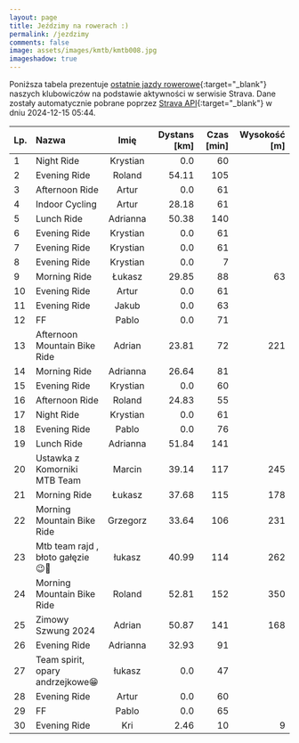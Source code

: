 ```yaml
---
layout: page
title: Jeździmy na rowerach :)
permalink: /jezdzimy
comments: false
image: assets/images/kmtb/kmtb008.jpg
imageshadow: true
---
```


Poniższa tabela prezentuje [ostatnie jazdy rowerowe](https://www.strava.com/clubs/336381){:target="_blank"} naszych klubowiczów na podstawie aktywności w serwisie Strava. Dane zostały automatycznie pobrane poprzez [Strava API](https://developers.strava.com/docs/reference/#api-Clubs-getClubActivitiesById){:target="_blank"} w dniu 2024-12-15 05:44.

Lp. | Nazwa | Imię | Dystans [km] | Czas [min] | Wysokość [m]
:--- | :--- | :---: | ---: | ---: | ---:
1|Night Ride|Krystian|0.0|60|
2|Evening Ride|Roland|54.11|105|
3|Afternoon Ride|Artur|0.0|61|
4|Indoor Cycling|Artur|28.18|61|
5|Lunch Ride|Adrianna|50.38|140|
6|Evening Ride|Krystian|0.0|61|
7|Evening Ride|Krystian|0.0|61|
8|Evening Ride|Krystian|0.0|7|
9|Morning Ride|Łukasz|29.85|88|63
10|Evening Ride|Artur|0.0|61|
11|Evening Ride|Jakub|0.0|63|
12|FF|Pablo|0.0|71|
13|Afternoon Mountain Bike Ride|Adrian|23.81|72|221
14|Morning Ride|Adrianna|26.64|81|
15|Evening Ride|Krystian|0.0|60|
16|Afternoon Ride|Roland|24.83|55|
17|Night Ride|Krystian|0.0|61|
18|Evening Ride|Pablo|0.0|76|
19|Lunch Ride|Adrianna|51.84|141|
20|Ustawka z Komorniki MTB Team|Marcin|39.14|117|245
21|Morning Ride|Łukasz|37.68|115|178
22|Morning Mountain Bike Ride|Grzegorz|33.64|106|231
23|Mtb team rajd , błoto gałęzie 😉🫡|łukasz|40.99|114|262
24|Morning Mountain Bike Ride|Roland|52.81|152|350
25|Zimowy Szwung 2024|Adrian|50.87|141|168
26|Evening Ride|Adrianna|32.93|91|
27|Team spirit, opary andrzejkowe😁|łukasz|0.0|47|
28|Evening Ride|Artur|0.0|60|
29|FF|Pablo|0.0|65|
30|Evening Ride|Kri|2.46|10|9
